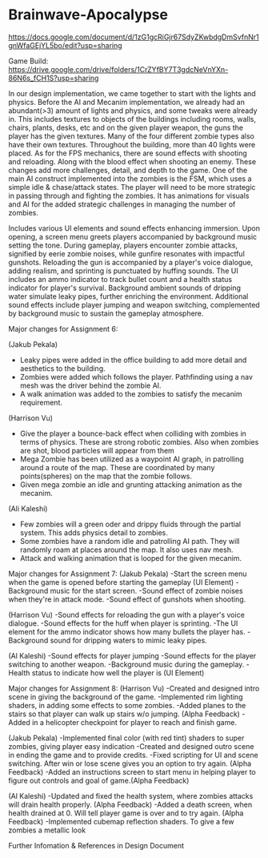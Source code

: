 # Brainwave-Apocalypse

https://docs.google.com/document/d/1zG1gcRiGjr67SdyZKwbdgDmSvfnNr1gnWfaGEjYL5bo/edit?usp=sharing

Game Build: https://drive.google.com/drive/folders/1CrZYfBY7T3gdcNeVnYXn-86N6s_fCH1S?usp=sharing

In our design implementation, we came together to start with the lights and physics. Before the AI and Mecanim implementation, we already had an abundant(>3) amount of lights and physics, and some tweaks were already in. This includes textures to objects of the buildings including rooms, walls, chairs, plants, desks, etc and on the given player weapon, the guns the player has the given textures. Many of the four different zombie types also have their own textures. Throughout the building, more than 40 lights were placed. As for the FPS mechanics, there are sound effects with shooting and reloading. Along with the blood effect when shooting an enemy. These changes add more challenges, detail, and depth to the game. One of the main AI construct implemented into the zombies is the FSM, which uses a simple idle & chase/attack states. The player will need to be more strategic in passing through and fighting the zombies. It has animations for visuals and AI for the added strategic challenges in managing the number of zombies.

Includes various UI elements and sound effects enhancing immersion. Upon opening, a screen menu greets players accompanied by background music setting the tone. During gameplay, players encounter zombie attacks, signified by eerie zombie noises, while gunfire resonates with impactful gunshots. Reloading the gun is accompanied by a player's voice dialogue, adding realism, and sprinting is punctuated by huffing sounds. The UI includes an ammo indicator to track bullet count and a health status indicator for player's survival. Background ambient sounds of dripping water simulate leaky pipes, further enriching the environment. Additional sound effects include player jumping and weapon switching, complemented by background music to sustain the gameplay atmosphere.

Major changes for Assignment 6:

(Jakub Pekala)
- Leaky pipes were added in the office building to add more detail and aesthetics to the building.
- Zombies were added which follows the player. Pathfinding using a nav mesh was the driver behind the zombie AI.
- A walk animation was added to the zombies to satisfy the mecanim requirement.

(Harrison Vu)
- Give the player a bounce-back effect when colliding with zombies in terms of physics. These are strong robotic zombies. Also when zombies are shot, blood particles will appear from them
- Mega Zombie has been utilized as a waypoint AI graph, in patrolling around a route of the map. These are coordinated by many points(spheres) on the map that the zombie follows.
- Given mega zombie an idle and grunting attacking animation as the mecanim.

(Ali Kaleshi)
- Few zombies will a green oder and drippy fluids through the partial system. This adds physics detail to zombies.
- Some zombies have a random idle and patrolling AI path. They will randomly roam at places around the map. It also uses nav mesh.
- Attack and walking animation that is looped for the given mecanim. 


Major changes for Assignment 7:
(Jakub Pekala)
-Start the screen menu when the game is opened before starting the gameplay (UI Element)
-Background music for the start screen.
-Sound effect of zombie noises when they're in attack mode.
-Sound effect of gunshots when shooting.

(Harrison Vu)
-Sound effects for reloading the gun with a player's voice dialogue. 
-Sound effects for the huff when player is sprinting.
-The UI element for the ammo indicator shows how many bullets the player has.
-Background sound for dripping waters to mimic leaky pipes.

(Al Kaleshi)
-Sound effects for player jumping
-Sound effects for the player switching to another weapon.
-Background music during the gameplay.
-Health status to indicate how well the player is (UI Element)



Major changes for Assignment 8:
(Harrison Vu)
-Created and designed intro scene in giving the background of the game.
-Implemented rim lighting shaders, in adding some effects to some zombies.
-Added planes to the stairs so that player can walk up stairs w/o jumping. (Alpha Feedback)
-Added in a helicopter checkpoint for player to reach and finish game. 

(Jakub Pekala)
-Implemented final color (with red tint) shaders to super zombies, giving player easy indication
-Created and designed outro scene in ending the game and to provide credits.
-Fixed scripting for UI and scene switching. After win or lose scene gives you an option to try again. (Alpha Feedback)
-Added an instructions screen to start menu in helping player to figure out controls and goal of game.(Alpha Feedback)

(Al Kaleshi)
-Updated and fixed the health system, where zombies attacks will drain health properly. (Alpha Feedback)
-Added a death screen, when health drained at 0. Will tell player game is over and to try again. (Alpha Feedback)
-Implemented cubemap reflection shaders. To give a few zombies a metallic look  


Further Infomation & References in Design Document



